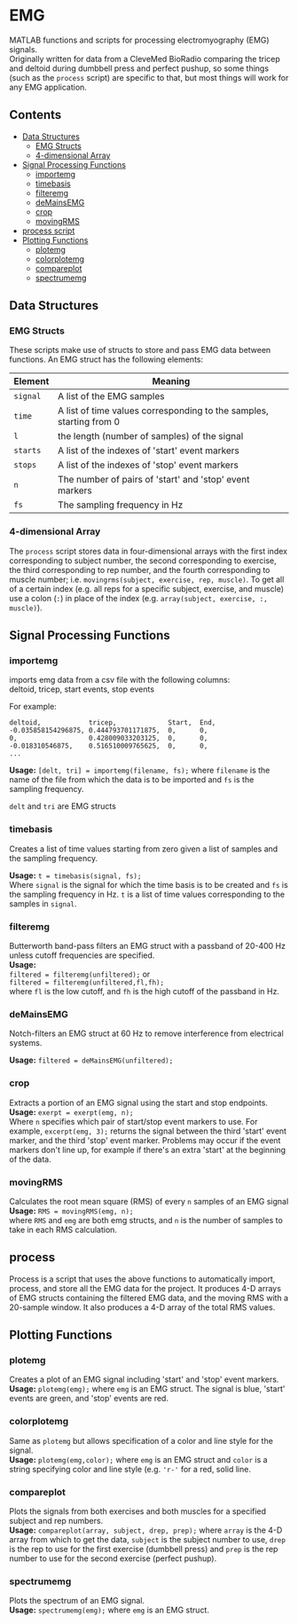 # EMG
MATLAB functions and scripts for processing electromyography (EMG) signals.  
Originally written for data from a CleveMed BioRadio comparing the tricep and 
deltoid during dumbbell press and perfect pushup, so some things (such as the 
`process` script) are specific to that, but most things will work for any EMG 
application.  

## Contents
* [Data Structures](https://github.com/robbystk/emg#data-structures)
  * [EMG Structs](https://github.com/robbystk/emg#emg-structs)
  * [4-dimensional Array](https://github.com/robbystk/emg#4-dimensional-array)
* [Signal Processing Functions](https://github.com/robbystk/emg#signal-processing-functions)
  * [importemg](https://github.com/robbystk/emg#importemg)
  * [timebasis](https://github.com/robbystk/emg#timebasis)
  * [filteremg](https://github.com/robbystk/emg#filteremg)
  * [deMainsEMG](https://github.com/robbystk/emg#demainsemg)
  * [crop](https://github.com/robbystk/emg#crop)
  * [movingRMS](https://github.com/robbystk/emg#movingrms)
* [process script](https://github.com/robbystk/emg#process)
* [Plotting Functions](https://github.com/robbystk/emg#plotting-functions)
  * [plotemg](https://github.com/robbystk/emg#plotemg)
  * [colorplotemg](https://github.com/robbystk/emg#colorplotemg)
  * [compareplot](https://github.com/robbystk/emg#compareplot)
  * [spectrumemg](https://github.com/robbystk/emg#spectrumemg)

## Data Structures
### EMG Structs
These scripts make use of structs to store and pass EMG data between functions. 
An EMG struct has the following elements:  

Element | Meaning
--------|-------
`signal`|A list of the EMG samples
`time`|A list of time values corresponding to the samples, starting from 0
`l`|the length (number of samples) of the signal
`starts`|A list of the indexes of 'start' event markers
`stops`|A list of the indexes of 'stop' event markers
`n`|The number of pairs of 'start' and 'stop' event markers
`fs`|The sampling frequency in Hz

### 4-dimensional Array 
The `process` script stores data in four-dimensional arrays with the first 
index corresponding to subject number, the second corresponding to exercise, the
third corresponding to rep number, and the fourth corresponding to muscle 
number; i.e. `movingrms(subject, exercise, rep, muscle)`.  To get all of a 
certain index (e.g. all reps for a specific subject, exercise, and muscle) use 
a colon (`:`) in place of the index (e.g. `array(subject, exercise, :, muscle)`).

## Signal Processing Functions
### importemg
imports emg data from a csv file with the following columns:  
deltoid, tricep, start events, stop events

For example: 
```
deltoid,            tricep,             Start,  End,
-0.035858154296875, 0.444793701171875,  0,      0,
0,                  0.428009033203125,  0,      0,
-0.018310546875,    0.516510009765625,  0,      0,
...
```

**Usage:** `[delt, tri] = importemg(filename, fs);` where `filename` is the name of the 
file from which the data is to be imported and `fs` is the sampling frequency.  

`delt` and `tri` are EMG structs

### timebasis
Creates a list of time values starting from zero given a list of samples and the
sampling frequency.  

**Usage:** `t = timebasis(signal, fs);`  
Where `signal` is the signal for which the time basis is to be created and `fs` 
is the sampling frequency in Hz.  `t` is a list of time values corresponding to 
the samples in `signal`.  

### filteremg
Butterworth band-pass filters an EMG struct with a passband of 20-400 Hz 
unless cutoff frequencies are specified.  
**Usage:**  
`filtered = filteremg(unfiltered);` or  
`filtered = filteremg(unfiltered,fl,fh);`  
where `fl` is the low cutoff, and `fh` is the high cutoff of the passband in Hz.

### deMainsEMG
Notch-filters an EMG struct at 60 Hz to remove interference from electrical 
systems.  

**Usage:** `filtered = deMainsEMG(unfiltered);`

### crop
Extracts a portion of an EMG signal using the start and stop endpoints.  
**Usage:** `exerpt = exerpt(emg, n);`  
Where `n` specifies which pair of start/stop event markers to use.  For example,
`excerpt(emg, 3);` returns the signal between the third 'start' event marker, 
and the third 'stop' event marker.  Problems may occur if the event markers 
don't line up, for example if there's an extra 'start' at the beginning of the 
data.  

### movingRMS
Calculates the root mean square (RMS) of every `n` samples of an EMG signal
**Usage:** `RMS = movingRMS(emg, n);`  
where `RMS` and `emg` are both emg structs, and `n` is the number of samples to
take in each RMS calculation.  

## process
Process is a script that uses the above functions to automatically import, 
process, and store all the EMG data for the project.  It produces 4-D arrays of
EMG structs containing the filtered EMG data, and the moving RMS with a 
20-sample window.  It also produces a 4-D array of the total RMS values.  

## Plotting Functions
### plotemg
Creates a plot of an EMG signal including 'start' and 'stop' event markers.  
**Usage:** `plotemg(emg);` where `emg` is an EMG struct.  The signal is blue, 'start' events are green, 
and 'stop' events are red.  

### colorplotemg
Same as `plotemg` but allows specification of a color and line style for the 
signal.  
**Usage:** `plotemg(emg,color);` where `emg` is an EMG struct and `color` is a 
string specifying color and line style (e.g. `'r-'` for a red, solid line.  

### compareplot
Plots the signals from both exercises and both muscles for a specified 
subject and rep numbers.  
**Usage:** `compareplot(array, subject, drep, prep);` where `array` is the 4-D 
array from which to get the data, `subject` is the subject number to use, `drep`
is the rep to use for the first exercise (dumbbell press) and `prep` is the rep
number to use for the second exercise (perfect pushup).  

### spectrumemg
Plots the spectrum of an EMG signal.  
**Usage:** `spectrumemg(emg);` where `emg` is an EMG struct.  
